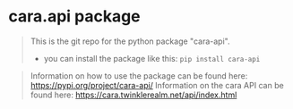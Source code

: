 # cara.api package
> This is the git repo for the python package "cara-api".
> - you can install the package like this: `pip install cara-api`

> Information on how to use the package can be found here: https://pypi.org/project/cara-api/
> Information on the cara API can be found here: https://cara.twinklerealm.net/api/index.html
